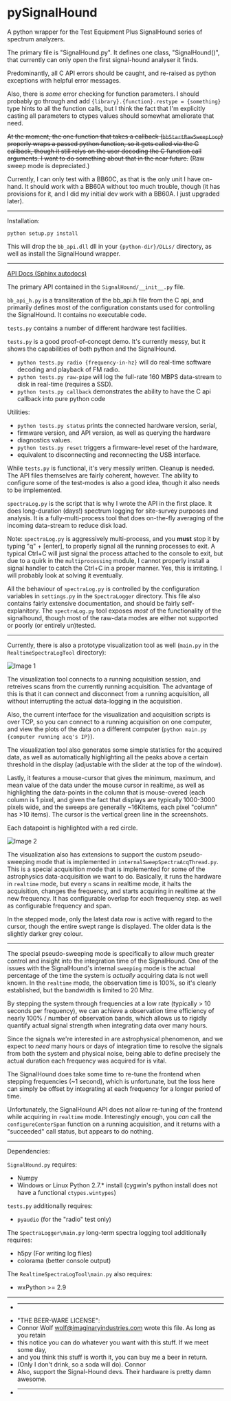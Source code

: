 pySignalHound
=============

A python wrapper for the Test Equipment Plus SignalHound series of spectrum 
analyzers.

The primary file is "SignalHound.py". It defines one class, "SignalHound()", 
that currently can only open the first signal-hound analyser it finds.

Predominantly, all C API errors should be caught, and re-raised as python 
exceptions with helpful error messages.

Also, there is *some* error checking for function parameters. I should probably 
go through and add `{library}.{function}.restype = {something}` type hints to 
all the function calls, but I think the fact that I'm explicitly casting all 
parameters to ctypes values should somewhat ameliorate that need.

~~At the moment, the one function that takes a callback (`bbStartRawSweepLoop`) 
properly wraps a passed python function, so it gets called via the C callback,
though it still relys on the user decoding the C function call arguments. I 
want to do something about that in the near future.~~ (Raw sweep mode is 
depreciated.)

Currently, I can only test with a BB60C, as that is the only unit I have 
on-hand. It should work with a BB60A without too much trouble, though (it has 
provisions for it, and I did my initial dev work with a BB60A. I just upgraded 
later).


---

Installation:

`python setup.py install`

This will drop the `bb_api.dll` dll in your `{python-dir}/DLLs/` directory, as 
well as install the SignalHound wrapper.

---

[API Docs (Sphinx autodocs)](http://fake-name.github.io/pySignalHound/html/)

The primary API contained in the `SignalHound/__init__.py` file.

`bb_api_h.py` is a transliteration of the bb_api.h file from the C api, and 
primarily defines most of the configuration constants used for controlling 
the SignalHound. It contains no executable code.

`tests.py` contains a number of different hardware test facilities.

`tests.py` is a good proof-of-concept demo. It's currently messy, but it shows 
the capabilities of both python and the SignalHound.

 - `python tests.py radio {frequency-in-hz}` will do real-time software
    decoding and playback of FM radio.
 - `python tests.py raw-pipe` will log the full-rate 160 MBPS data-stream to 
    disk in real-time (requires a SSD).
 - `python tests.py callback` demonstrates the ability to have the C api 
    callback into pure python code

 Utilities:
 - `python tests.py status` prints the connected hardware version, serial, 
 - firmware version, and API version, as well as querying the hardware 
 - diagnostics values.
 - `python tests.py reset` triggers a firmware-level reset of the hardware, 
 - equivalent to disconnecting and reconnecting the USB interface.

While `tests.py` is functional, it's very messily written. Cleanup is needed. 
The API files themselves are fairly coherent, however.
The ability to configure some of the test-modes is also a good idea, though it 
also needs to be implemented.

`spectraLog.py` is the script that is why I wrote the API in the first place. 
It does long-duration (days!) spectrum logging for site-survey purposes and 
analysis. It is a fully-multi-process tool that does on-the-fly averaging of 
the incoming data-stream to reduce disk load.

Note: `spectraLog.py` is aggressively multi-process, and you **must** stop it 
by typing "q" + \[enter\], to properly signal all the running processes to 
exit. A typical Ctrl+C will just signal the process attached to the console to 
exit, but due to a quirk in the `multiprocessing` module, I cannot properly 
install a signal handler to catch the Ctrl+C in a proper manner. Yes, this is 
irritating. I will probably look at solving it eventually.

All the behaviour of `spectraLog.py` is controlled by the configuration 
variables in `settings.py` in the `SpectraLogger` directory. This file also 
contains fairly extensive documentation, and should be fairly self-explanitory. 
The `spectraLog.py` tool exposes *most* of the functionality of the signalhound, 
though most of the raw-data modes are either not supported or poorly 
(or entirely un)tested.


---

Currently, there is also a prototype visualization tool as well (`main.py` in 
the `RealtimeSpectraLogTool` directory):

![Image 1](http://fake-name.github.io/pySignalHound/img/Demo1.png)

The visualization tool connects to a running acquisition session, and retreives 
scans from the currently running acquisition. The advantage of this is that it 
can connect and disconnect from a running acquisition, all without interrupting 
the actual data-logging in the acquisition.

Also, the current interface for the visualization and acquisition scripts is 
over TCP, so you can connect to a running acquisition on one computer, and view 
the plots of the data on a different computer 
(`python main.py {computer running acq's IP}`).

The visualization tool also generates some simple statistics for the  acquired 
data, as well as automatically highlighting all the peaks above a certain 
threshold in the display (adjustable with the slider at the top of the window).

Lastly, it features a mouse-cursor that gives the minimum, maximum, and mean 
value of the data under the mouse cursor in realtime, as well as highlighting
the data-points in the column that is mouse-overed (each column is 1 pixel, and 
given the fact that displays are typically 1000-3000 pixels wide, and the sweeps 
are generally ~16Kitems, each pixel "column" has >10 items).
The cursor is the vertical green line in the screenshots.

Each datapoint is highlighted with a red circle.

![Image 2](http://fake-name.github.io/pySignalHound/img/Demo2.png)

The visualization also has extensions to support the custom pseudo-sweeping
mode that is implemented in `internalSweepSpectraAcqThread.py`. This is a 
special acquisition mode that is implemented for some of the astrophysics 
data-acquisition we want to do. Basically, it runs the hardware in `realtime` 
mode, but every `n` scans in realtime mode, it halts the acquisition, changes 
the frequency, and starts acquiring in realtime at the new frequency. It has 
configurable overlap for each frequency step. as well as configurable frequency 
and span.

In the stepped mode, only the latest data row is active with regard to the 
cursor, though the entire swept range is displayed. The older data is the 
slightly darker grey colour.

---

The special pseudo-sweeping mode is specifically to allow much greater control 
and insight into the integration time of the SignalHound. One of the issues 
with the SignalHound's internal `sweeping` mode is the actual percentage of the 
time the system is *actually* acquiring data is not well known. In the 
`realtime` mode, the observation time is 100%, so it's clearly established, 
but the bandwidth is limited to 20 Mhz.

By stepping the system through frequencies at a low rate (typically > 10 
seconds per frequency), we can achieve a observation time efficiency of nearly 
100% / number of observation bands, which allows us to rigidly quantify actual
signal strength when integrating data over many hours.

Since the signals we're interested in are astrophysical phenomenon, and we 
expect to *need* many hours or days of integration time to resolve the signals 
from both the system and physical noise, being able to define precisely the 
actual duration each frequency was acquired for is vital.

The SignalHound does take some time to re-tune the frontend when stepping 
frequencies (~1 second), which is unfortunate, but the loss here can simply be 
offset by integrating at each frequency for a longer period of time.

Unfortunately, the SignalHound API does not allow re-tuning of the frontend 
while acquiring in `realtime` mode. Interestingly enough, you *can* call the `configureCenterSpan` function on a running acquisition, and it returns with 
a "succeeded" call status, but appears to do nothing.

---

Dependencies:

`SignalHound.py` requires:
 - Numpy
 - Windows or Linux Python 2.7.* install (cygwin's python install does not
   have a functional `ctypes.wintypes`)

`tests.py` additionally requires:
 - `pyaudio` (for the "radio" test only)

The `SpectraLogger\main.py` long-term spectra logging tool additionally requires:
 - h5py  (For writing log files)
 - colorama  (better console output)

The `RealtimeSpectraLogTool\main.py` also requires:
 - wxPython >= 2.9

---


* ----------------------------------------------------------------------------
* "THE BEER-WARE LICENSE":
* Connor Wolf <wolf@imaginaryindustries.com> wrote this file. As long as you retain
* this notice you can do whatever you want with this stuff. If we meet some day,
* and you think this stuff is worth it, you can buy me a beer in return.
* (Only I don't drink, so a soda will do). Connor
* Also, support the Signal-Hound devs. Their hardware is pretty damn awesome.
* ----------------------------------------------------------------------------
